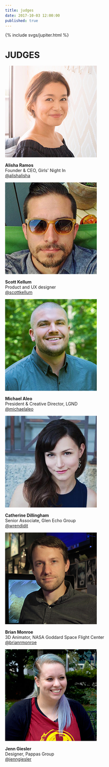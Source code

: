 ```yaml
---
title: judges
date: 2017-10-03 12:00:00
published: true
---
```


<div class="jupiter">
  {% include svgs/jupiter.html %}
</div>

# JUDGES

<div class="profile-list">
  <div class="profile">
    <img alt="image of Alisha Ramos" src="/images/judge-alisha-ramos.jpg">
    <p><strong>Alisha Ramos</strong><br>
    Founder &amp; CEO, Girls' Night In<br>
    <a target="_blank" title="Alisha Ramos's Twitter account" href="https://twitter.com/alishalisha">@alishalisha</a>
    </p>
  </div>
  <div class="profile">
    <img alt="image of Scott Kellum" src="/images/judge-scott-kellum.jpg">
    <p><strong>Scott Kellum</strong><br>
    Product and UX designer<br>
    <a target="_blank" title="Scott Kellum's Twitter account" href="https://twitter.com/ScottKellum">@scottkellum</a>
    </p>
  </div>
  <div class="profile">
    <img alt="image of Michael Aleo" src="/images/judge-michael-aleo.jpg">
    <p><strong>Michael Aleo</strong><br>
    President &amp; Creative Director, LGND<br>
    <a target="_blank" title="Michael Aleo's Twitter account" href="https://twitter.com/michaelaleo">@michaelaleo</a>
    </p>
  </div>
  <div class="profile">
    <img alt="image of Catherine Dillingham" src="/images/judge-catherine-dillingham.jpg">
    <p><strong>Catherine Dillingham</strong><br>
    Senior Associate, Glen Echo Group<br>
    <a target="_blank" title="Catherine Dillingham's Twitter account" href="https://twitter.com/wrendidit">@wrendidit</a>
    </p>
  </div>
  <div class="profile">
    <img alt="image of Brian Monroe" src="/images/judge-brian-monroe.jpg">
    <p><strong>Brian Monroe</strong><br>
    3D Animator, NASA Goddard Space Flight Center<br>
    <a target="_blank" title="Brian Monroe's Twitter account" href="https://twitter.com/brianrmonroe">@brianrmonroe</a>
    </p>
  </div>
  <div class="profile">
    <img alt="image of Jenn Giesler" src="/images/judge-jenn-giesler.jpg">
    <p><strong>Jenn Giesler</strong><br>
    Designer, Pappas Group<br>
    <a target="_blank" title="Jenn Giesler's Twitter account" href="https://twitter.com/jenngiesler">@jenngiesler</a>
    </p>
  </div>
</div>